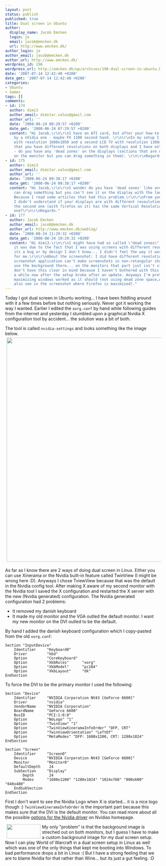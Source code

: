 ```yaml
---
layout: post
status: publish
published: true
title: Dual screen in Ubuntu
author:
  display_name: Jacob Emcken
  login: je
  email: jacob@emcken.dk
  url: http://www.emcken.dk/
author_login: je
author_email: jacob@emcken.dk
author_url: http://www.emcken.dk/
wordpress_id: 198
wordpress_url: http://emcken.dk/wp/archives/198-dual-screen-in-ubuntu.html
date: '2007-07-14 12:42:40 +0200'
date_gmt: '2007-07-14 12:42:40 +0200'
categories:
- Ubuntu
- Games
tags: []
comments:
- id: 174
  author: dimi3
  author_email: dimitar.valov@gmail.com
  author_url: ''
  date: '2008-06-24 08:29:57 +0200'
  date_gmt: '2008-06-24 07:29:57 +0200'
  content: "Hi Jacob,\r\n\r\nI have an ATI card, but after your how-to I think I'll
    by a nVidia one - maybe FX 1100 second hand. \r\n\r\nIn my setup I have one monitor
    with resolution 1680x1050 and a second LCD TV with resolution 1360x768. I noticed
    that you have different resolutions on both displays and I have only one question
    - do you have any 'dead zones' on the displays (sections that are not visible
    on the monitor but you can drag something in them). \r\n\r\nRegards :)"
- id: 175
  author: dimi3
  author_email: dimitar.valov@gmail.com
  author_url: ''
  date: '2008-06-24 09:38:17 +0200'
  date_gmt: '2008-06-24 08:38:17 +0200'
  content: "Hi Jacob,\r\n\r\nI wonder do you have 'dead zones' like areas where you
    can drag something but you can't see it on the display with the lower resolution.
    Because I read some articles that had this problem.\r\n\r\nFrom your screenshot
    I didn't understand if your displays are with different resoulution - why does
    the second one (with firefox on it) has the same Vertical Resolution as the first
    one?\r\n\r\nRegards."
- id: 177
  author: Jacob Emcken
  author_email: jacob@emcken.dk
  author_url: http://www.emcken.dk/weblog/
  date: '2008-08-24 11:29:32 +0200'
  date_gmt: '2008-08-24 10:29:32 +0200'
  content: "Hi dimi3.\r\n\r\nI might have had so called \"dead zones\"... but I think
    it was due to the fact that I was using screens with different resolutions. If
    its a bug or by design I don't know... I didn't feel the way it worked was a problem
    for me.\r\n\r\nAbout the screenshot: I did have different resolutions but the
    screenshot application can't make screenshots in non-retangular shapes so it just
    use the background there... on the monitors that part just isn't visible.\r\n\r\nI
    don't have this clear in mind because I haven't bothered with this in Ubuntu for
    a while now after the setup broke after an update. Anyways I'm pretty sure that
    maximizing windows worked as it should (not using dead zone space,which you can
    also see in the screenshot where Firefox is maximized)."
---
```

Today I got dual screen in Ubuntu working... I have been fiddling around with it a few times before but nothing seriously. Never got it working the way I wanted. Earlier I edited the `xorg.conf` by hand while following guides from the internet and yesterday I stumbled upon a graphical Nvidia X configuration tool by accident... the solution was a bit of both.

The tool is called `nvidia-settings` and looks something like the image below.
<img width='758' height='729' style="padding:5px" src="/public/media/NVIDIAXServerSettings.png" alt="" />

As far as I know there are 2 ways of doing dual screen in Linux. Either you can use Xinerama or the Nvidia built-in feature called TwinView (I might be wrong here :D). Anyways I chose TviewView because that was the default in the Nvidia config tool. After making X aware of my second monitor with the Nvidia tool I saved the X configuration and restarted the X server with the new (Nvidia generated) configuration. The Nvidia generated configuration had 2 problems:

*   It removed my danish keyboard
*   It made my old monitor and the VGA outled the default monitor.
    I want my new monitor on the DVI outled to be the default.

By hand I added the danish keyboard configuration which I copy-pasted from the old `xorg.conf`:

    Section "InputDevice"
        Identifier     "Keyboard0"
        Driver         "kbd"
        Option         "CoreKeyboard"
        Option         "XkbRules"      "xorg"
        Option         "XkbModel"      "pc104"
        Option         "XkbLayout"     "dk"
    EndSection

To force the DVI to be the primary monitor I used the following:

    Section "Device"
        Identifier     "NVIDIA Corporation NV43 [GeForce 6600]"
        Driver         "nvidia"
        VendorName     "NVIDIA Corporation"
        BoardName      "GeForce 6600"
        BusID          "PCI:1:0:0"
        Option         "NoLogo" "1"
        Option         "TwinView" "1"
        Option         "TwinViewXineramaInfoOrder" "DFP, CRT"
        Option         "TwinViewOrientation" "LeftOf"
        Option         "MetaModes" "DFP: 1600x1200, CRT: 1280x1024"
    EndSection

    Section "Screen"
        Identifier     "Screen0"
        Device         "NVIDIA Corporation NV43 [GeForce 6600]"
        Monitor        "Monitor0"
        DefaultDepth    24
        SubSection     "Display"
            Depth       24
            Modes      "1600x1200" "1280x1024" "1024x768" "800x600" "640x480"
        EndSubSection
    EndSection

First I don't want to see the Nvidia Logo when X is started... it is a nice logo though :)
`TwinViewXineramaInfoOrder` is the important part because this makes sure that the DVI is the default monitor. You can read more about all the possible [options for the Nvidia driver][1] on Nvidias homepage.

<a href="/public/media/Dualscreen.png"><img width='110' height='46' style="float: left;border: 0px;padding-left: 5px;padding-right: 5px" src="/public/media/Dualscreen.thumb.png" alt="" /></a> My only "problem" is that the background image is streched out on both monitors, but I guess I have to make a custom background image for my dual screen setup. Now I can play World of Warcraft in a dual screen setup in Linux as well which was one of the only things that kept me booting into Windows. To bad performance drops a bit in Linux :( But I have a strong feeling that we are to blame Nvidia for that rather than Wine... but its just a gut feeling. :D

[1]: http://us.download.nvidia.com/XFree86/Linux-x86/1.0-9755/README/appendix-d.html

